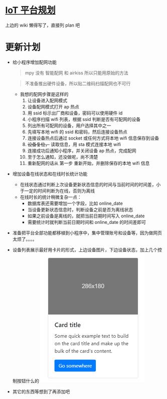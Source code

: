 # [IoT 平台规划](https://github.com/Walkline80/IoT-Platform-Web/wiki)

上边的 wiki 懒得写了，直接列 plan 吧

# 更新计划

* 给小程序增加配网功能
	> mpy 没有 智能配网 和 airkiss 所以只能用原始的方法
	
	> 不准备推出硬件设备，所以贴二维码扫描配网也不可行
	
	* 我想的配网步骤是这样的
		1. 让设备进入配网模式
		2. 设备配网模式打开 ap 热点
		3. 用 ssid 标示出厂商和设备，密码可以使用硬件 id
		4. 小程序扫描 wifi 列表，根据 ssid 判断是否有可配网的设备
		5. 列出所有可配网的设备，用户选择其中之一
		6. 先填写本地 wifi 的 ssid 和密码，然后连接设备热点
		7. 连接设备热点后通过 socket 或任何方式将本地 wifi 信息保存到设备
		8. ~~设备复位，~~ 读取信息，用 sta 模式连接本地 wifi
		9. 连接成功后通知小程序，并关闭设备 ap 热点，完成配网
		10. 至于怎么通知，还没做呢，尚不清楚
		11. 重新配网的话从 第一步 重新开始，并删除保存的本地 wifi 信息

* 增加设备在线状态和在线时长统计功能
	* 在线状态通过判断上次设备更新状态信息的时间与当前时间的时间差，小于一定的时间判断为在线，否则为离线
	* 在线时长的统计稍微复杂一点：
		* 数据库表还需要增加一个字段，比如 online_date
		* 当设备更新状态信息时，判断设备之前是否为离线状态
		* 如果之前设备是离线的，就把当前日期时间写入 online_date
		* 需要统计时就判断当前日期时间和 online_date 的时间差即可

* 准备把平台全部功能都移植到小程序中，集中管理账号和设备等，因为做网页太烦了。。。。

* 设备列表展示最好用卡片的形式，上边设备图片，下边设备状态，加上几个控制按钮什么的
![card](images/card.png)

* 其它的东西等想到了再添加吧

